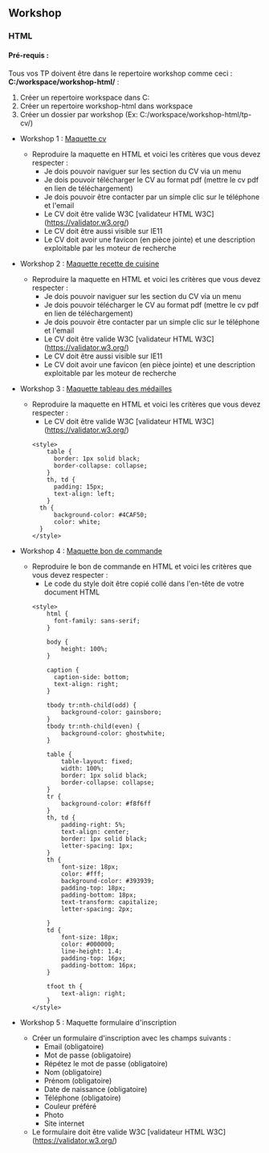 ## Workshop
### HTML

#### Pré-requis :
Tous vos TP doivent être dans le repertoire workshop comme ceci : **C:/workspace/workshop-html/** : 

1. Créer un repertoire workspace dans C:
2. Créer un repertoire workshop-html dans workspace
3. Créer un dossier par workshop (Ex: C:/workspace/workshop-html/tp-cv/)

  - Workshop 1 : [Maquette cv](tp-cv/maquette.pdf)
    - Reproduire la maquette en HTML et voici les critères que vous devez respecter :
        - Je dois pouvoir naviguer sur les section du CV via un menu
        - Je dois pouvoir télécharger le CV au format pdf (mettre le cv pdf en lien de téléchargement)
        - Je dois pouvoir être contacter par un simple clic sur le téléphone et l'email
        - Le CV doit être valide W3C [validateur HTML W3C] (https://validator.w3.org/)
        - Le CV doit être aussi visible sur IE11
        - Le CV doit avoir une favicon (en pièce jointe) et une description exploitable par les moteur de recherche
              
  - Workshop 2 : [Maquette recette de cuisine](tp-recipe/maquette.pdf)
    - Reproduire la maquette en HTML et voici les critères que vous devez respecter :
        - Je dois pouvoir naviguer sur les section du CV via un menu
        - Je dois pouvoir télécharger le CV au format pdf (mettre le cv pdf en lien de téléchargement)
        - Je dois pouvoir être contacter par un simple clic sur le téléphone et l'email
        - Le CV doit être valide W3C [validateur HTML W3C] (https://validator.w3.org/)
        - Le CV doit être aussi visible sur IE11
        - Le CV doit avoir une favicon (en pièce jointe) et une description exploitable par les moteur de recherche
  - Workshop 3 : [Maquette tableau des médailles](tp-medal-ranking/maquette.png)
    - Reproduire la maquette en HTML et voici les critères que vous devez respecter : 
        - Le CV doit être valide W3C [validateur HTML W3C] (https://validator.w3.org/)
        ```
        <style>
            table {
              border: 1px solid black;
              border-collapse: collapse;
            }
            th, td {
              padding: 15px;
              text-align: left;
            }
          th {
              background-color: #4CAF50;
              color: white;
          }
        </style>
        ```
  - Workshop 4 : [Maquette bon de commande](tp-purchase-order/maquette.pdf)
    - Reproduire le bon de commande en HTML et voici les critères que vous devez respecter :
        - Le code du style doit être copié collé dans l'en-tête de votre document HTML
        ```
        <style>
            html {
              font-family: sans-serif;
            }

            body {
                height: 100%;
            }

            caption {
              caption-side: bottom;
              text-align: right;
            }

            tbody tr:nth-child(odd) {
                background-color: gainsboro;
            }
            tbody tr:nth-child(even) {
                background-color: ghostwhite;
            }

            table {
                table-layout: fixed;
                width: 100%;
                border: 1px solid black;
                border-collapse: collapse;
            }
            tr {
                background-color: #f8f6ff
            }
            th, td {
                padding-right: 5%;
                text-align: center;
                border: 1px solid black;
                letter-spacing: 1px;
            }
            th {
                font-size: 18px;
                color: #fff;
                background-color: #393939;
                padding-top: 18px;
                padding-bottom: 18px;
                text-transform: capitalize;
                letter-spacing: 2px;

            }
            td {
                font-size: 18px;
                color: #000000;
                line-height: 1.4;
                padding-top: 16px;
                padding-bottom: 16px;
            }

            tfoot th {
                text-align: right;
            }
        </style>
        ``` 
  - Workshop 5 : Maquette formulaire d'inscription
    - Créer un formulaire d'inscription avec les champs suivants :
        - Email (obligatoire)
        - Mot de passe (obligatoire)
        - Répétez le mot de passe (obligatoire)
        - Nom (obligatoire)
        - Prénom (obligatoire)
        - Date de naissance  (obligatoire)
        - Téléphone (obligatoire)
        - Couleur préféré
        - Photo
        - Site internet
    - Le formulaire doit être valide W3C [validateur HTML W3C] (https://validator.w3.org/)
